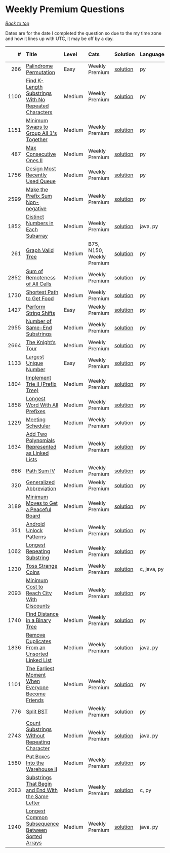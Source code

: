 # Weekly Premium Questions

*[Back to top](<../README.md>)*

Dates are for the date I completed the question so due to the my time zone and how it lines up with UTC, it may be off by a day.

|    # | Title                                                                                                                                        | Level   | Cats                      | Solution                                                                     | Languages   | Date Complete   |
|-----:|:---------------------------------------------------------------------------------------------------------------------------------------------|:--------|:--------------------------|:-----------------------------------------------------------------------------|:------------|:----------------|
|  266 | [Palindrome Permutation](<https://leetcode.com/problems/palindrome-permutation>)                                                             | Easy    | Weekly Premium            | [solution](<_266. Palindrome Permutation.md>)                                | py          | Mar 15, 2025    |
| 1100 | [Find K-Length Substrings With No Repeated Characters](<https://leetcode.com/problems/find-k-length-substrings-with-no-repeated-characters>) | Medium  | Weekly Premium            | [solution](<_1100. Find K-Length Substrings With No Repeated Characters.md>) | py          | Mar 08, 2025    |
| 1151 | [Minimum Swaps to Group All 1's Together](<https://leetcode.com/problems/minimum-swaps-to-group-all-1s-together>)                            | Medium  | Weekly Premium            | [solution](<_1151. Minimum Swaps to Group All 1's Together.md>)              | py          | Mar 01, 2025    |
|  487 | [Max Consecutive Ones II](<https://leetcode.com/problems/max-consecutive-ones-ii>)                                                           | Medium  | Weekly Premium            | [solution](<_487. Max Consecutive Ones II.md>)                               | py          | Feb 22, 2025    |
| 1756 | [Design Most Recently Used Queue](<https://leetcode.com/problems/design-most-recently-used-queue>)                                           | Medium  | Weekly Premium            | [solution](<_1756. Design Most Recently Used Queue.md>)                      | py          | Feb 15, 2025    |
| 2599 | [Make the Prefix Sum Non-negative](<https://leetcode.com/problems/make-the-prefix-sum-non-negative>)                                         | Medium  | Weekly Premium            | [solution](<_2599. Make the Prefix Sum Non-negative.md>)                     | py          | Feb 08, 2025    |
| 1852 | [Distinct Numbers in Each Subarray](<https://leetcode.com/problems/distinct-numbers-in-each-subarray>)                                       | Medium  | Weekly Premium            | [solution](<_1852. Distinct Numbers in Each Subarray.md>)                    | java, py    | Feb 01, 2025    |
|  261 | [Graph Valid Tree](<https://leetcode.com/problems/graph-valid-tree>)                                                                         | Medium  | B75, N150, Weekly Premium | [solution](<_261. Graph Valid Tree.md>)                                      | py          | Jan 29, 2025    |
| 2852 | [Sum of Remoteness of All Cells](<https://leetcode.com/problems/sum-of-remoteness-of-all-cells>)                                             | Medium  | Weekly Premium            | [solution](<_2852. Sum of Remoteness of All Cells.md>)                       | py          | Jan 22, 2025    |
| 1730 | [Shortest Path to Get Food](<https://leetcode.com/problems/shortest-path-to-get-food>)                                                       | Medium  | Weekly Premium            | [solution](<_1730. Shortest Path to Get Food.md>)                            | py          | Jan 15, 2025    |
| 1427 | [Perform String Shifts](<https://leetcode.com/problems/perform-string-shifts>)                                                               | Easy    | Weekly Premium            | [solution](<_1427. Perform String Shifts.md>)                                | py          | Jan 01, 2025    |
| 2955 | [Number of Same-End Substrings](<https://leetcode.com/problems/number-of-same-end-substrings>)                                               | Medium  | Weekly Premium            | [solution](<_2955. Number of Same-End Substrings.md>)                        | py          | Nov 01, 2024    |
| 2664 | [The Knight’s Tour](<https://leetcode.com/problems/the-knights-tour>)                                                                        | Medium  | Weekly Premium            | [solution](<_2664. The Knight’s Tour.md>)                                    | py          | Oct 22, 2024    |
| 1133 | [Largest Unique Number](<https://leetcode.com/problems/largest-unique-number>)                                                               | Easy    | Weekly Premium            | [solution](<_1133. Largest Unique Number.md>)                                | py          | Oct 01, 2024    |
| 1804 | [Implement Trie II (Prefix Tree)](<https://leetcode.com/problems/implement-trie-ii-prefix-tree>)                                             | Medium  | Weekly Premium            | [solution](<_1804. Implement Trie II (Prefix Tree).md>)                      | py          | Sep 29, 2024    |
| 1858 | [Longest Word With All Prefixes](<https://leetcode.com/problems/longest-word-with-all-prefixes>)                                             | Medium  | Weekly Premium            | [solution](<_1858. Longest Word With All Prefixes.md>)                       | py          | Sep 22, 2024    |
| 1229 | [Meeting Scheduler](<https://leetcode.com/problems/meeting-scheduler>)                                                                       | Medium  | Weekly Premium            | [solution](<_1229. Meeting Scheduler.md>)                                    | py          | Sep 08, 2024    |
| 1634 | [Add Two Polynomials Represented as Linked Lists](<https://leetcode.com/problems/add-two-polynomials-represented-as-linked-lists>)           | Medium  | Weekly Premium            | [solution](<_1634. Add Two Polynomials Represented as Linked Lists.md>)      | py          | Sep 01, 2024    |
|  666 | [Path Sum IV](<https://leetcode.com/problems/path-sum-iv>)                                                                                   | Medium  | Weekly Premium            | [solution](<_666. Path Sum IV.md>)                                           | py          | Aug 29, 2024    |
|  320 | [Generalized Abbreviation](<https://leetcode.com/problems/generalized-abbreviation>)                                                         | Medium  | Weekly Premium            | [solution](<_320. Generalized Abbreviation.md>)                              | py          | Aug 22, 2024    |
| 3189 | [Minimum Moves to Get a Peaceful Board](<https://leetcode.com/problems/minimum-moves-to-get-a-peaceful-board>)                               | Medium  | Weekly Premium            | [solution](<_3189. Minimum Moves to Get a Peaceful Board.md>)                | py          | Aug 15, 2024    |
|  351 | [Android Unlock Patterns](<https://leetcode.com/problems/android-unlock-patterns>)                                                           | Medium  | Weekly Premium            | [solution](<_351. Android Unlock Patterns.md>)                               | py          | Aug 08, 2024    |
| 1062 | [Longest Repeating Substring](<https://leetcode.com/problems/longest-repeating-substring>)                                                   | Medium  | Weekly Premium            | [solution](<_1062. Longest Repeating Substring.md>)                          | py          | Aug 01, 2024    |
| 1230 | [Toss Strange Coins](<https://leetcode.com/problems/toss-strange-coins>)                                                                     | Medium  | Weekly Premium            | [solution](<_1230. Toss Strange Coins.md>)                                   | c, java, py | Jul 29, 2024    |
| 2093 | [Minimum Cost to Reach City With Discounts](<https://leetcode.com/problems/minimum-cost-to-reach-city-with-discounts>)                       | Medium  | Weekly Premium            | [solution](<_2093. Minimum Cost to Reach City With Discounts.md>)            | py          | Jul 22, 2024    |
| 1740 | [Find Distance in a Binary Tree](<https://leetcode.com/problems/find-distance-in-a-binary-tree>)                                             | Medium  | Weekly Premium            | [solution](<_1740. Find Distance in a Binary Tree.md>)                       | py          | Jul 15, 2024    |
| 1836 | [Remove Duplicates From an Unsorted Linked List](<https://leetcode.com/problems/remove-duplicates-from-an-unsorted-linked-list>)             | Medium  | Weekly Premium            | [solution](<_1836. Remove Duplicates From an Unsorted Linked List.md>)       | java, py    | Jul 08, 2024    |
| 1101 | [The Earliest Moment When Everyone Become Friends](<https://leetcode.com/problems/the-earliest-moment-when-everyone-become-friends>)         | Medium  | Weekly Premium            | [solution](<_1101. The Earliest Moment When Everyone Become Friends.md>)     | py          | Jul 01, 2024    |
|  776 | [Split BST](<https://leetcode.com/problems/split-bst>)                                                                                       | Medium  | Weekly Premium            | [solution](<_776. Split BST.md>)                                             | py          | Jun 29, 2024    |
| 2743 | [Count Substrings Without Repeating Character](<https://leetcode.com/problems/count-substrings-without-repeating-character>)                 | Medium  | Weekly Premium            | [solution](<_2743. Count Substrings Without Repeating Character.md>)         | java, py    | Jun 22, 2024    |
| 1580 | [Put Boxes Into the Warehouse II](<https://leetcode.com/problems/put-boxes-into-the-warehouse-ii>)                                           | Medium  | Weekly Premium            | [solution](<_1580. Put Boxes Into the Warehouse II.md>)                      | py          | Jun 15, 2024    |
| 2083 | [Substrings That Begin and End With the Same Letter](<https://leetcode.com/problems/substrings-that-begin-and-end-with-the-same-letter>)     | Medium  | Weekly Premium            | [solution](<_2083. Substrings That Begin and End With the Same Letter.md>)   | c, py       | Jun 08, 2024    |
| 1940 | [Longest Common Subsequence Between Sorted Arrays](<https://leetcode.com/problems/longest-common-subsequence-between-sorted-arrays>)         | Medium  | Weekly Premium            | [solution](<_1940. Longest Common Subsequence Between Sorted Arrays.md>)     | java, py    | Jun 01, 2024    |